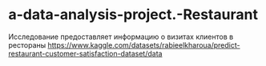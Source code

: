 # a-data-analysis-project.-Restaurant
Исследование предоставляет информацию о визитах клиентов в рестораны
https://www.kaggle.com/datasets/rabieelkharoua/predict-restaurant-customer-satisfaction-dataset/data
